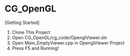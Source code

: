 # CG_OpenGL
 
[Getting Started]

1) Clone This Project
2) Open CG_OpenGL/cg_code/OpenglViewer.sln
3) Open Main_EmptyViewer.cpp in OpenglViewer Project
4) Press F5 and Running!

